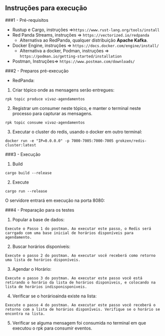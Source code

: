 Instruções para execução
----------------------------------------------------
###1 - Pré-requisitos
* Rustup e Cargo, instruções =>`https://www.rust-lang.org/tools/install`
* Red Panda Streams, instruções => `https://vectorized.io/redpanda`
    * Alternativa ao RedPanda, qualquer distribuição **Apache Kafka**.
* Docker Engine, instruções => `https://docs.docker.com/engine/install/`
    * Alternativa a docker, Podman, instruções => `https://podman.io/getting-started/installation`
* Postman, Instruções=> `https://www.postman.com/downloads/`

###2 - Preparos pré-execução



* RedPanda:

1. Criar tópico onde as mensagens serão entregues:

`rpk topic produce vivaz-agendamentos`

2. Registrar um consumer neste tópico, e manter o terminal neste processo para capturar as mensagens.

`rpk topic consume vivaz-agendamentos`

3. Executar o cluster do redis, usando o docker em outro terminal:

`docker run -e "IP=0.0.0.0" -p 7000-7005:7000-7005 grokzen/redis-cluster:latest`


###3 - Execução

1. Build

`cargo build --release`

2. Execute

`cargo run --release`

O servidore entrará em execução na porta 8080:


###4 - Preparação para os testes

1. Popular a base de dados:

`Execute o Passo 1 do postman.
   Ao executar este passo, o Redis será carrgado com uma base inicial de horários disponíveis para agendamento.`
   
2. Buscar horários disponíveis:

`Execute o passo 2 do postman.
  Ao executar você receberá como retorno uma lista de horários disponíveis.`

3. Agendar o Horário:

`Execute o passo 3 do postman.
   Ao executar este passo você está retirando o horário da lista de horários disponiveis,
   e colocando na lista de horários indisponisponiveis.`
   
4. Verificar se o horárioainda existe na lista:

`Execute o passo 4 do postman.
   Ao executar este passo você receberá o retorno com a lista de horários disponĩveis.
   Verifique se o horário se encontra na lista.`

5. Verificar se alguma mensagem foi consumida no terminal em que executou o rpk para consumir eventos.